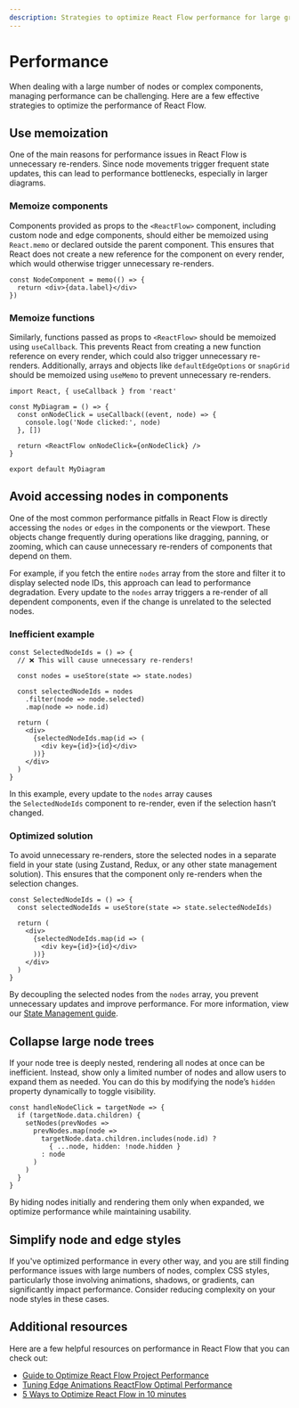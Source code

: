 ```yaml
---
description: Strategies to optimize React Flow performance for large graphs.
---
```


# Performance

When dealing with a large number of nodes or complex components, managing
performance can be challenging. Here are a few effective strategies to optimize
the performance of React Flow.

## Use memoization

One of the main reasons for performance issues in React Flow is unnecessary
re-renders. Since node movements trigger frequent state updates, this can lead
to performance bottlenecks, especially in larger diagrams.

### Memoize components

Components provided as props to the `<ReactFlow>` component, including custom
node and edge components, should either be memoized using `React.memo` or
declared outside the parent component. This ensures that React does not create a
new reference for the component on every render, which would otherwise trigger
unnecessary re-renders.

```tsx
const NodeComponent = memo(() => {
  return <div>{data.label}</div>
})
```

### Memoize functions

Similarly, functions passed as props to `<ReactFlow>` should be memoized using
`useCallback`. This prevents React from creating a new function reference on
every render, which could also trigger unnecessary re-renders. Additionally,
arrays and objects like `defaultEdgeOptions` or `snapGrid` should be memoized
using `useMemo` to prevent unnecessary re-renders.

```tsx
import React, { useCallback } from 'react'

const MyDiagram = () => {
  const onNodeClick = useCallback((event, node) => {
    console.log('Node clicked:', node)
  }, [])

  return <ReactFlow onNodeClick={onNodeClick} />
}

export default MyDiagram
```

## Avoid accessing nodes in components

One of the most common performance pitfalls in React Flow is directly accessing
the `nodes` or `edges` in the components or the viewport. These objects change
frequently during operations like dragging, panning, or zooming, which can cause
unnecessary re-renders of components that depend on them.

For example, if you fetch the entire `nodes` array from the store and filter it
to display selected node IDs, this approach can lead to performance degradation.
Every update to the `nodes` array triggers a re-render of all dependent
components, even if the change is unrelated to the selected nodes.

### Inefficient example

```tsx
const SelectedNodeIds = () => {
  // ❌ This will cause unnecessary re-renders!

  const nodes = useStore(state => state.nodes)

  const selectedNodeIds = nodes
    .filter(node => node.selected)
    .map(node => node.id)

  return (
    <div>
      {selectedNodeIds.map(id => (
        <div key={id}>{id}</div>
      ))}
    </div>
  )
}
```

In this example, every update to the `nodes` array causes
the `SelectedNodeIds` component to re-render, even if the selection hasn’t
changed.

### Optimized solution

To avoid unnecessary re-renders, store the selected nodes in a separate field in
your state (using Zustand, Redux, or any other state management solution). This
ensures that the component only re-renders when the selection changes.

```tsx
const SelectedNodeIds = () => {
  const selectedNodeIds = useStore(state => state.selectedNodeIds)

  return (
    <div>
      {selectedNodeIds.map(id => (
        <div key={id}>{id}</div>
      ))}
    </div>
  )
}
```

By decoupling the selected nodes from the `nodes` array, you prevent unnecessary
updates and improve performance. For more information, view our
[State Management guide](/learn/advanced-use/state-management).

## Collapse large node trees

If your node tree is deeply nested, rendering all nodes at once can be
inefficient. Instead, show only a limited number of nodes and allow users to
expand them as needed. You can do this by modifying the node’s `hidden` property
dynamically to toggle visibility.

```tsx
const handleNodeClick = targetNode => {
  if (targetNode.data.children) {
    setNodes(prevNodes =>
      prevNodes.map(node =>
        targetNode.data.children.includes(node.id) ?
          { ...node, hidden: !node.hidden }
        : node
      )
    )
  }
}
```

By hiding nodes initially and rendering them only when expanded, we optimize
performance while maintaining usability.

## Simplify node and edge styles

If you've optimized performance in every other way, and you are still finding
performance issues with large numbers of nodes, complex CSS styles, particularly
those involving animations, shadows, or gradients, can significantly impact
performance. Consider reducing complexity on your node styles in these cases.

## Additional resources

Here are a few helpful resources on performance in React Flow that you can check
out:

- [Guide to Optimize React Flow Project Performance](https://www.synergycodes.com/blog/guide-to-optimize-react-flow-project-performance)
- [Tuning Edge Animations ReactFlow Optimal Performance](https://liambx.com/blog/tuning-edge-animations-reactflow-optimal-performance)
- [5 Ways to Optimize React Flow in 10 minutes](https://www.youtube.com/watch?v=8M2qZ69iM20)
